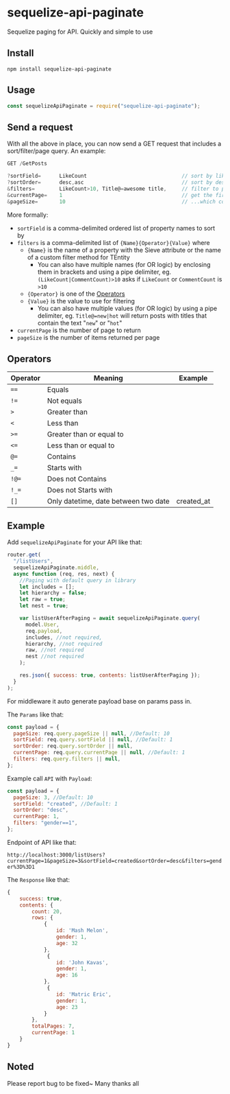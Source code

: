 # sequelize-api-paginate

Sequelize paging for API. Quickly and simple to use

## Install

    npm install sequelize-api-paginate

## Usage

```js
const sequelizeApiPaginate = require("sequelize-api-paginate");
```

## Send a request

With all the above in place, you can now send a GET request that includes a sort/filter/page query. An example:

```js
GET /GetPosts

?sortField=      LikeCount                               // sort by likes
?sortOrder=      desc,asc                                // sort by descending or ascending
&filters=        LikeCount>10, Title@=awesome title,     // filter to posts with more than 10 likes, and a title that contains the phrase "awesome title"
&currentPage=    1                                       // get the first page...
&pageSize=       10                                      // ...which contains 10 posts
```

More formally:

- `sortField` is a comma-delimited ordered list of property names to sort by
- `filters` is a comma-delimited list of `{Name}{Operator}{Value}` where
  - `{Name}` is the name of a property with the Sieve attribute or the name of a custom filter method for TEntity
    - You can also have multiple names (for OR logic) by enclosing them in brackets and using a pipe delimiter, eg. `(LikeCount|CommentCount)>10` asks if `LikeCount` or `CommentCount` is `>10`
  - `{Operator}` is one of the [Operators](#operators)
  - `{Value}` is the value to use for filtering
    - You can also have multiple values (for OR logic) by using a pipe delimiter, eg. `Title@=new|hot` will return posts with titles that contain the text "`new`" or "`hot`"
- `currentPage` is the number of page to return
- `pageSize` is the number of items returned per page

## Operators

| Operator | Meaning                              | Example                             |
| -------- | ------------------------------------ | ----------------------------------- |
| `==`     | Equals                               |                                     |
| `!=`     | Not equals                           |                                     |
| `>`      | Greater than                         |                                     |
| `<`      | Less than                            |                                     |
| `>=`     | Greater than or equal to             |                                     |
| `<=`     | Less than or equal to                |                                     |
| `@=`     | Contains                             |                                     |
| `_=`     | Starts with                          |                                     |
| `!@=`    | Does not Contains                    |                                     |
| `!_=`    | Does not Starts with                 |                                     |
| `[]`     | Only datetime, date between two date | created_at[](2021/11/05-2021/11/12) |

## Example

Add `sequelizeApiPaginate` for your API like that:

```js
router.get(
  "/listUsers",
  sequelizeApiPaginate.middle,
  async function (req, res, next) {
    //Paging with default query in library
    let includes = [];
    let hierarchy = false;
    let raw = true;
    let nest = true;

    var listUserAfterPaging = await sequelizeApiPaginate.query(
      model.User,
      req.payload,
      includes, //not required,
      hierarchy, //not required
      raw, //not required
      nest //not required
    );

    res.json({ success: true, contents: listUserAfterPaging });
  }
);
```

For middleware it auto generate payload base on params pass in.

The `Params` like that:

```js
const payload = {
  pageSize: req.query.pageSize || null, //Default: 10
  sortField: req.query.sortField || null, //Default: 1
  sortOrder: req.query.sortOrder || null,
  currentPage: req.query.currentPage || null, //Default: 1
  filters: req.query.filters || null,
};
```

Example call `API` with `Payload`:

```js
const payload = {
  pageSize: 3, //Default: 10
  sortField: "created", //Default: 1
  sortOrder: "desc",
  currentPage: 1,
  filters: "gender==1",
};
```

Endpoint of API like that:

`http://localhost:3000/listUsers?currentPage=1&pageSize=3&sortField=created&sortOrder=desc&filters=gender%3D%3D1`

The `Response` like that:

```js
{
    success: true,
    contents: {
        count: 20,
        rows: {
            {
                id: 'Mash Melon',
                gender: 1,
                age: 32
            },
             {
                id: 'John Kavas',
                gender: 1,
                age: 16
            },
             {
                id: 'Matric Eric',
                gender: 1,
                age: 23
            }
        },
        totalPages: 7,
        currentPage: 1
    }
}
```

## Noted

Please report bug to be fixed~ Many thanks all
